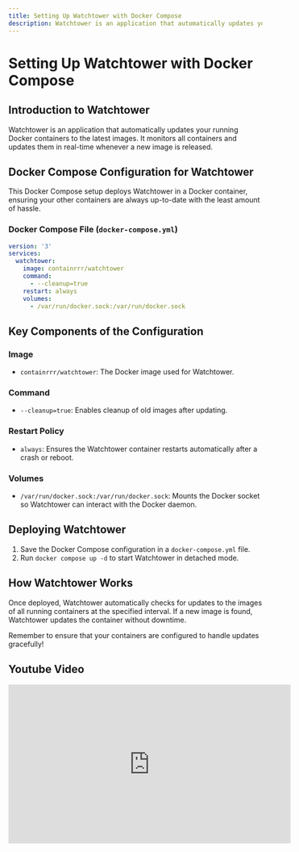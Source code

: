```yaml
---
title: Setting Up Watchtower with Docker Compose
description: Watchtower is an application that automatically updates your running Docker containers to the latest images. It monitors all containers and updates them in real-time whenever a new image is released.
---
```


# Setting Up Watchtower with Docker Compose

## Introduction to Watchtower

Watchtower is an application that automatically updates your running Docker containers to the latest images. It monitors all containers and updates them in real-time whenever a new image is released.

## Docker Compose Configuration for Watchtower

This Docker Compose setup deploys Watchtower in a Docker container, ensuring your other containers are always up-to-date with the least amount of hassle.

### Docker Compose File (`docker-compose.yml`)

```yaml
version: '3'
services:
  watchtower:
    image: containrrr/watchtower
    command:
      - --cleanup=true
    restart: always
    volumes:
      - /var/run/docker.sock:/var/run/docker.sock
```

## Key Components of the Configuration

### Image
- `containrrr/watchtower`: The Docker image used for Watchtower.

### Command
- `--cleanup=true`: Enables cleanup of old images after updating.

### Restart Policy
- `always`: Ensures the Watchtower container restarts automatically after a crash or reboot.

### Volumes
- `/var/run/docker.sock:/var/run/docker.sock`: Mounts the Docker socket so Watchtower can interact with the Docker daemon.

## Deploying Watchtower

1. Save the Docker Compose configuration in a `docker-compose.yml` file.
2. Run `docker compose up -d` to start Watchtower in detached mode.

## How Watchtower Works

Once deployed, Watchtower automatically checks for updates to the images of all running containers at the specified interval. If a new image is found, Watchtower updates the container without downtime.

Remember to ensure that your containers are configured to handle updates gracefully!

## Youtube Video

<iframe width="560" height="315" src="https://www.youtube.com/embed/DNfMuDLDq7k?si=QNVlRz2U0jnmseSQ" title="YouTube video player" frameborder="0" allow="accelerometer; autoplay; clipboard-write; encrypted-media; gyroscope; picture-in-picture; web-share" allowfullscreen></iframe>
